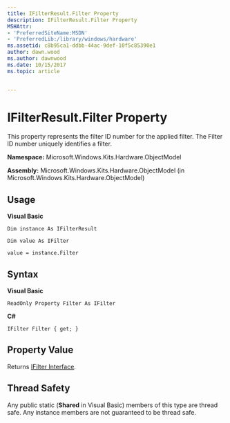 ```yaml
---
title: IFilterResult.Filter Property
description: IFilterResult.Filter Property
MSHAttr:
- 'PreferredSiteName:MSDN'
- 'PreferredLib:/library/windows/hardware'
ms.assetid: c8b95ca1-ddbb-44ac-9def-10f5c85390e1
author: dawn.wood
ms.author: dawnwood
ms.date: 10/15/2017
ms.topic: article


---
```


# IFilterResult.Filter Property


This property represents the filter ID number for the applied filter. The Filter ID number uniquely identifies a filter.

**Namespace:** Microsoft.Windows.Kits.Hardware.ObjectModel

**Assembly:** Microsoft.Windows.Kits.Hardware.ObjectModel (in Microsoft.Windows.Kits.Hardware.ObjectModel)

## <span id="Usage"></span><span id="usage"></span><span id="USAGE"></span>Usage


**Visual Basic**

`Dim instance As IFilterResult`

`Dim value As IFilter`

`value = instance.Filter`

## <span id="Syntax"></span><span id="syntax"></span><span id="SYNTAX"></span>Syntax


**Visual Basic**

`ReadOnly Property Filter As IFilter`

**C#**

`IFilter Filter { get; }`

## <span id="Property_Value"></span><span id="property_value"></span><span id="PROPERTY_VALUE"></span>Property Value


Returns [IFilter Interface](ifilter-interface.md).

## <span id="Thread_Safety"></span><span id="thread_safety"></span><span id="THREAD_SAFETY"></span>Thread Safety


Any public static (**Shared** in Visual Basic) members of this type are thread safe. Any instance members are not guaranteed to be thread safe.

 

 






